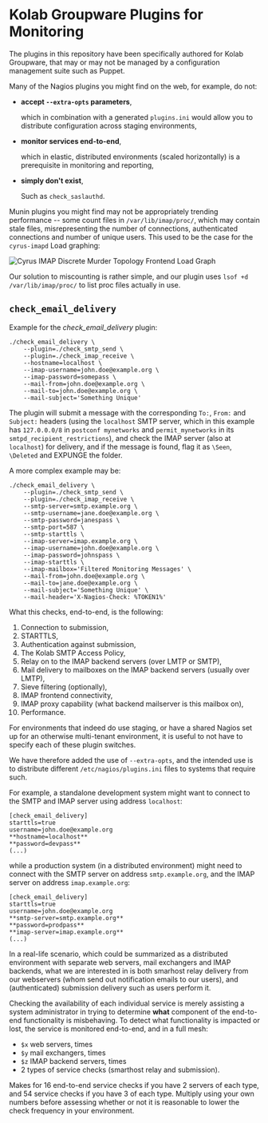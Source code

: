 Kolab Groupware Plugins for Monitoring
======================================

The plugins in this repository have been specifically authored for Kolab
Groupware, that may or may not be managed by a configuration management suite
such as Puppet.

Many of the Nagios plugins you might find on the web, for example, do not:

*   **accept `--extra-opts` parameters**,

    which in combination with a generated `plugins.ini` would allow you to
    distribute configuration across staging environments,

*   **monitor services end-to-end**,

    which in elastic, distributed environments (scaled horizontally) is a
    prerequisite in monitoring and reporting,

*   **simply don't exist**,

    Such as `check_saslauthd`.

Munin plugins you might find may not be appropriately trending performance --
some count files in `/var/lib/imap/proc/`, which may contain stale files,
misrepresenting the number of connections, authenticated connections and number
of unique users. This used to be the case for the `cyrus-imapd` Load graphing:

![Cyrus IMAP Discrete Murder Topology Frontend Load Graph](https://raw.github.com/kanarip/monitoring-plugins-kolab/master/munin/images/cyrus-imapd_murder_load-day.png)

Our solution to miscounting is rather simple, and our plugin uses
`lsof +d /var/lib/imap/proc/` to list proc files actually in use.

`check_email_delivery`
----------------------

Example for the *check_email_delivery* plugin:

    ./check_email_delivery \
        --plugin=./check_smtp_send \
        --plugin=./check_imap_receive \
        --hostname=localhost \
        --imap-username=john.doe@example.org \
        --imap-password=somepass \
        --mail-from=john.doe@example.org \
        --mail-to=john.doe@example.org \
        --mail-subject='Something Unique'

The plugin will submit a message with the corresponding ``To:``, ``From:`` and
``Subject:`` headers (using the ``localhost`` SMTP server, which in this example
has ``127.0.0.0/8`` in `postconf mynetworks` and
``permit_mynetworks`` in its ``smtpd_recipient_restrictions``), and check the
IMAP server (also at ``localhost``) for delivery, and if the message is found,
flag it as `\Seen`, `\Deleted` and EXPUNGE the folder.

A more complex example may be:

    ./check_email_delivery \
        --plugin=./check_smtp_send \
        --plugin=./check_imap_receive \
        --smtp-server=smtp.example.org \
        --smtp-username=jane.doe@example.org \
        --smtp-password=janespass \
        --smtp-port=587 \
        --smtp-starttls \
        --imap-server=imap.example.org \
        --imap-username=john.doe@example.org \
        --imap-password=johnspass \
        --imap-starttls \
        --imap-mailbox='Filtered Monitoring Messages' \
        --mail-from=john.doe@example.org \
        --mail-to=jane.doe@example.org \
        --mail-subject='Something Unique' \
        --mail-header='X-Nagios-Check: %TOKEN1%'

What this checks, end-to-end, is the following:

1.  Connection to submission,
2.  STARTTLS,
3.  Authentication against submission,
4.  The Kolab SMTP Access Policy,
5.  Relay on to the IMAP backend servers (over LMTP or SMTP),
6.  Mail delivery to mailboxes on the IMAP backend servers (usually over LMTP),
7.  Sieve filtering (optionally),
8.  IMAP frontend connectivity,
9.  IMAP proxy capability (what backend mailserver is this mailbox on),
10. Performance.

For environments that indeed do use staging, or have a shared Nagios set up for
an otherwise multi-tenant environment, it is useful to not have to specify each
of these plugin switches.

We have therefore added the use of `--extra-opts`, and the intended use is to
distribute different `/etc/nagios/plugins.ini` files to systems that require
such.

For example, a standalone development system might want to connect to the SMTP
and IMAP server using address `localhost`:

    [check_email_delivery]
    starttls=true
    username=john.doe@example.org
    **hostname=localhost**
    **password=devpass**
    (...)

while a production system (in a distributed environment) might need to connect
with the SMTP server on address `smtp.example.org`, and the IMAP server on
address `imap.example.org`:

    [check_email_delivery]
    starttls=true
    username=john.doe@example.org
    **smtp-server=smtp.example.org**
    **password=prodpass**
    **imap-server=imap.example.org**
    (...)

In a real-life scenario, which could be summarized as a distributed environment
with separate web servers, mail exchangers and IMAP backends, what we are
interested in is both smarhost relay delivery from our webservers (whom send out
notification emails to our users), and (authenticated) submission delivery such
as users perform it.

Checking the availability of each individual service is merely assisting a
system administrator in trying to determine **what** component of the end-to-end
functionality is misbehaving. To detect what functionality is impacted or lost,
the service is monitored end-to-end, and in a full mesh:

*   `$x` web servers, times
*   `$y` mail exchangers, times
*   `$z` IMAP backend servers, times
*   2 types of service checks (smarthost relay and submission).

Makes for 16 end-to-end service checks if you have 2 servers of each type, and
54 service checks if you have 3 of each type. Multiply using your own numbers
before assessing whether or not it is reasonable to lower the check frequency in
your environment.
